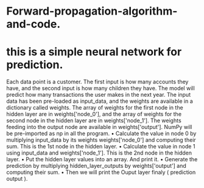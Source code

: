 # Forward-propagation-algorithm-and-code.
# this is a simple neural network for prediction.
Each data point is a customer. 
The first input is how many accounts they have, and the second input is how many children they have.
The model will predict how many transactions the user makes in the next year. 
The input data has been pre-loaded as input_data, and the weights are available in a dictionary called weights.
The array of weights for the first node in the hidden layer are in weights['node_0'], and the array of weights for the second node in the hidden layer are in weights['node_1'].
The weights feeding into the output node are available in weights['output'].
NumPy will be pre-imported as np in all the program.
 •	Calculate the value in node 0 by multiplying input_data by its weights weights['node_0'] and computing their sum. This is the 1st node in the hidden layer.
 •	Calculate the value in node 1 using input_data and weights['node_1']. This is the 2nd node in the hidden layer.
 •	Put the hidden layer values into an array. And print it.
 •	Generate the prediction by multiplying hidden_layer_outputs by weights['output'] and computing their sum.
 •	Then we will print the Ouput layer finaly ( prediction output ).
